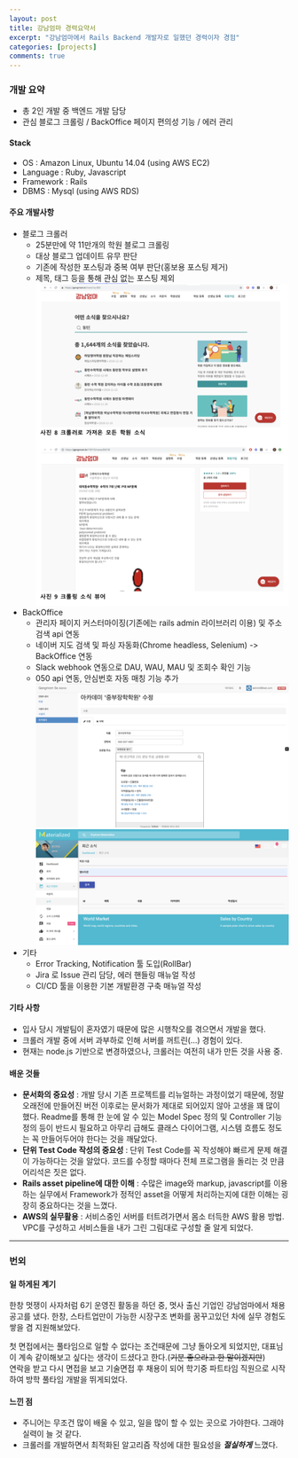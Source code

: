 ```yaml
---
layout: post
title: 강남엄마 경력요약서
excerpt: "강남엄마에서 Rails Backend 개발자로 일했던 경력이자 경험"
categories: [projects]
comments: true
---
```


### 개발 요약
- 총 2인 개발 중 백엔드 개발 담당
- 관심 블로그 크롤링 / BackOffice 페이지 편의성 기능 / 에러 관리 

#### Stack
- OS : Amazon Linux, Ubuntu 14.04 (using AWS EC2)
- Language : Ruby, Javascript
- Framework : Rails
- DBMS : Mysql (using AWS RDS)

#### 주요 개발사항
- 블로그 크롤러
    - 25분만에 약 11만개의 학원 블로그 크롤링
    - 대상 블로그 업데이트 유무 판단
    - 기존에 작성한 포스팅과 중복 여부 판단(홍보용 포스팅 제거) 
    - 제목, 태그 등을 통해 관심 없는 포스팅 제외
![](/img/gangmom.png)
- BackOffice
  - 관리자 페이지 커스터마이징(기존에는 rails admin 라이브러리 이용) 및 주소 검색 api 연동
  - 네이버 지도 검색 및 파싱 자동화(Chrome headless, Selenium) -> BackOffice 연동
  - Slack webhook 연동으로 DAU, WAU, MAU 및 조회수 확인 기능
  - 050 api 연동, 안심번호 자동 매칭 기능 추가
![](/img/gangmom_admin1.png)<br>
![](/img/gangmom_admin2.png)
- 기타
  - Error Tracking, Notification 툴 도입(RollBar)
  - Jira 로 Issue 관리 담당, 에러 핸들링 매뉴얼 작성
  - CI/CD 툴을 이용한 기본 개발환경 구축 매뉴얼 작성

#### 기타 사항
-	입사 당시 개발팀이 혼자였기 때문에 많은 시행착오를 겪으면서 개발을 했다.
-	크롤러 개발 중에 서버 과부하로 인해 서버를 꺼트린(...) 경험이 있다.
-	현재는 node.js 기반으로 변경하였으나, 크롤러는 여전히 내가 만든 것을 사용 중.

#### 배운 것들
- **문서화의 중요성** : 개발 당시 기존 프로젝트를 리뉴얼하는 과정이었기 때문에, 정말 오래전에 만들어진 버전 이후로는 문서화가 제대로 되어있지 않아 고생을 꽤 많이 했다.
Readme를 통해 한 눈에 알 수 있는 Model Spec 정의 및 Controller 기능 정의 등이 반드시 필요하고 아무리 급해도 클래스 다이어그램, 시스템 흐름도 정도는 꼭 만들어두어야 한다는 것을 깨달았다.
- **단위 Test Code 작성의 중요성** : 단위 Test Code를 꼭 작성해야 빠르게 문제 해결이 가능하다는 것을 알았다. 코드를 수정할 때마다 전체 프로그램을 돌리는 것 만큼 어리석은 짓은 없다.
- **Rails asset pipeline에 대한 이해** : 수많은 image와 markup, javascript를 이용하는 실무에서 Framework가 정적인 asset을 어떻게 처리하는지에 대한 이해는 굉장히 중요하다는 것을 느꼈다.
- **AWS의 실무활용** : 서비스중인 서버를 터트려가면서 몸소 터득한 AWS 활용 방법. VPC를 구성하고 서비스들을 내가 그린 그림대로 구성할 줄 알게 되었다.

---
### 번외

#### 일 하게된 계기
 한창 멋쟁이 사자처럼 6기 운영진 활동을 하던 중, 멋사 출신 기업인 강남엄마에서 채용 공고를 냈다. 한창, 스타트업만이 가능한 시장구조 변화를 꿈꾸고있던 차에 실무 경험도 쌓을 겸 지원해보았다.

 첫 면접에서는 풀타임으로 일할 수 없다는 조건때문에 그냥 돌아오게 되었지만, 대표님이 계속 같이해보고 싶다는 생각이 드셨다고 한다.(~~기분 좋으라고 한 말이겠지만~~)<br>
 연락을 받고 다시 면접을 보고 기술면접 후 채용이 되어 학기중 파트타임 직원으로 시작하여 방학 풀타임 개발을 뛰게되었다.

#### 느낀 점
- 주니어는 무조건 많이 배울 수 있고, 일을 많이 할 수 있는 곳으로 가야한다. 그래야 실력이 늘 것 같다.
- 크롤러를 개발하면서 최적화된 알고리즘 작성에 대한 필요성을 ***절실하게*** 느꼈다.